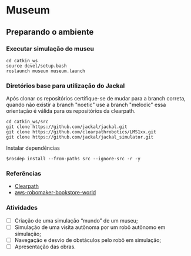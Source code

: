 # Museum

## Preparando o ambiente

### Executar simulação do museu

``` shell
cd catkin_ws
source devel/setup.bash
roslaunch museum museum.launch
```

### Diretórios base para utilização do Jackal

Após clonar os repositórios certifique-se de mudar para a branch correta, quando não existir a branch "noetic" use a branch "melodic" essa orientação é válida para os repositórios da clearpath.

``` shell
cd catkin_ws/src
git clone https://github.com/jackal/jackal.git
git clone https://github.com/clearpathrobotics/LMS1xx.git
git clone https://github.com/jackal/jackal_simulator.git
```

Instalar dependências

``` shell
$rosdep install --from-paths src --ignore-src -r -y
```

### Referências

- [Clearpath](https://www.clearpathrobotics.com/assets/guides/noetic/jackal/simulation.html0)
- [aws-robomaker-bookstore-world](https://github.com/aws-robotics/aws-robomaker-bookstore-world)

### Atividades

- [ ] Criação de uma simulação “mundo” de um museu;
- [ ] Simulação de uma visita autônoma por um robô autônomo em simulação;
- [ ] Navegação e desvio de obstáculos pelo robô em simulação;
- [ ] Apresentação das obras.
